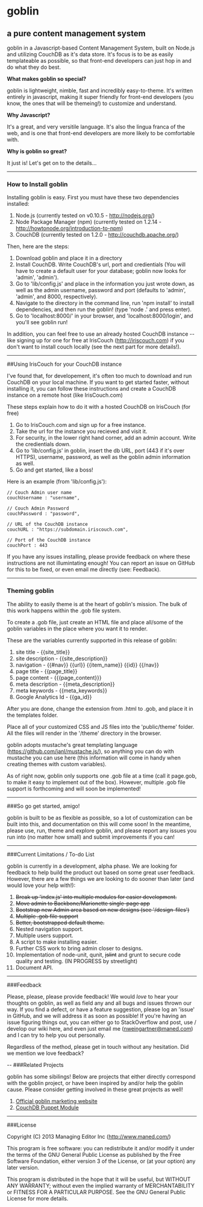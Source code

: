 # goblin
## a pure content management system

goblin in a Javascript-based Content Management System, built on Node.js and utilizing CouchDB as it's data store.
It's focus is to be as easily templateable as possible, so that front-end developers can just hop in and do what
they do best.

**What makes goblin so special?**

goblin is lightweight, nimble, fast and incredibly easy-to-theme. It's written entirely in javascript, making it
super friendly for front-end developers (you know, the ones that will be themeing!) to customize and understand.

**Why Javascript?**

It's a great, and very versitile language. It's also the lingua franca of the web, and is one that front-end
developers are more likely to be comfortable with.

**Why is goblin so great?**

It just is! Let's get on to the details...

----

### How to Install goblin

Installing goblin is easy. First you must have these two dependencies installed:

1. Node.js (currently tested on v0.10.5 - http://nodejs.org/)
2. Node Package Manager (npm) (currently tested on 1.2.14 - http://howtonode.org/introduction-to-npm)
3. CouchDB (currently tested on 1.2.0 - http://couchdb.apache.org/)

Then, here are the steps:

1. Download goblin and place it in a directory
2. Install CouchDB. Write CouchDB's url, port and credientials (You will have to create a default user for your database; goblin now looks for 'admin', 'admin').
3. Go to 'lib/config.js' and place in the information you just wrote down, as well as the admin username, password and port (defaults to 'admin', 'admin', and 8000, respectively).
4. Navigate to the directory in the command line, run 'npm install' to install dependencies, and then run the goblin! (type 'node .' and press enter).
5. Go to 'localhost:8000/' in your browser, and 'localhost:8000/login', and you'll see goblin run!

In addition, you can feel free to use an already hosted CouchDB instance -- like signing up for one for free at IrisCouch (http://iriscouch.com) if you don't want to install couch locally (see the next part for more details!). 

---

##Using IrisCouch for your CouchDB instance

I've found that, for developement, it's often too much to download and run CouchDB on your local machine. If you want to get started faster, without installing it, you can follow these instructions and create a CouchDB instance on a remote host (like IrisCouch.com)

These steps explain how to do it with a hosted CouchDB on IrisCouch (for free)
1. Go to IrisCouch.com and sign up for a free instance.
2. Take the url for the instance you recieved and visit it.
3. For security, in the lower right hand corner, add an admin account. Write the credientials down.
4. Go to 'lib/config.js' in goblin, insert the db URL, port (443 if it's over HTTPS), username, password, as well as the goblin admin information as well.
6. Go and get started, like a boss!

Here is an example (from 'lib/config.js'):

	// Couch Admin user name
	couchUsername : "username",
	
	// Couch Admin Password
	couchPassword : "password",
	
	// URL of the CouchDB instance
	couchURL : "https://subdomain.iriscouch.com",
	
	// Port of the CouchDB instance
	couchPort : 443

If you have any issues installing, please provide feedback on where these instructions are not illumintating enough! You can report an issue on GitHub for this to be fixed, or even email me directly (see: Feedback).

---

### Theming goblin

The ability to easily theme is at the heart of goblin's mission. The bulk of this work happens within the .gob file
system.

To create a .gob file, just create an HTML file and place all/some of the goblin variables in the place where you
want it to render.

These are the variables currently supported in this release of goblin:

1. site title - {{site_title}}
2. site description - {{site_description}}
3. navigation - {{#nav}}  {{url}} {{item_name}} {{id}}   {{/nav}}
4. page title - {{page_title}}
5. page content - {{{page_content}}}
6. meta description - {{meta_description}}
7. meta keywords - {{meta_keywords}}
8. Google Analytics Id - {{ga_id}}

After you are done, change the extension from .html to .gob, and place it in the templates folder.

Place all of your customized CSS and JS files into the 'public/theme' folder. All the files will render in the '/theme'
directory in the browser.

goblin adopts mustache's great templating language (https://github.com/janl/mustache.js/), so anything you can
do with mustache you can use here (this information will come in handy when creating themes with custom variables).

As of right now, goblin only supports one .gob file at a time (call it page.gob, to make it easy to implement
out of the box). However, multiple .gob file support is forthcoming and will soon be implemented!

---

###So go get started, amigo!

goblin is built to be as flexible as possible, so a lot of customization can be built into this, and documentation
on this will come soon! In the meantime, please use, run, theme and explore goblin, and please report any issues
you run into (no matter how small) and submit improvements if you can!

---

###Current Limitations / To-do List

goblin is currently in a development, alpha phase. We are looking for feedback to help build the product out based on some great user feedback. However, there are a few things we are looking to do sooner than later (and would love your help with!):

1. ~~Break up 'index.js' into multiple modules for easier development.~~
2. ~~Move admin to Backbone/Marionette single-page app~~
3. ~~Bootstrap new Admin area based on new designs (see '/design-files')~~
4. ~~Multiple .gob file support~~
5. ~~Better, bootstrapped default theme.~~
6. Nested navigation support.
7. Multiple users support.
8. A script to make installing easier.
9. Further CSS work to bring admin closer to designs.
10. Implementation of node-unit, qunit, ~~jslint~~ and grunt to secure code quality and testing. (IN PROGRESS by streetlight)
11. Document API.

---
###Feedback

Please, please, please provide feedback! We would *love* to hear your thoughts on goblin, as well as field any and all bugs
and issues thrown our way. If you find a defect, or have a feature suggestion, please log an 'issue' in GitHub, and we
will address it as soon as possible! If you're having an issue figuring things out, you can either go to StackOverflow and
post, use / develop our wiki here, and even just email me (nweingartner@maned.com) and I can try to help you out personally.

Regardless of the method, please get in touch without any hesitation. Did we mention we love feedback?

--
###Related Projects

goblin has some sibilings! Below are projects that either directly correspond with the goblin project, or have been inspired
by and/or help the goblin cause. Please consider getting involved in these great projects as well!

1. [Official goblin marketing website](http://www.github.com/maned/goblin-website)
2. [CouchDB Puppet Module](https://github.com/jonbrouse/puppet-couchdb)

---

###License

Copyright (C) 2013  Managing Editor Inc (http://www.maned.com/)

This program is free software: you can redistribute it and/or modify
it under the terms of the GNU General Public License as published by
the Free Software Foundation, either version 3 of the License, or
(at your option) any later version.

This program is distributed in the hope that it will be useful,
but WITHOUT ANY WARRANTY; without even the implied warranty of
MERCHANTABILITY or FITNESS FOR A PARTICULAR PURPOSE.  See the
GNU General Public License for more details.
